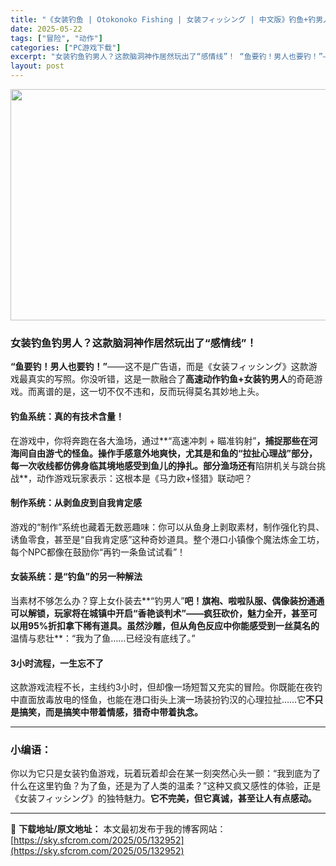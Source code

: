 ```yaml
---
title: "《女装钓鱼 | Otokonoko Fishing | 女装フィッシング | 中文版》钓鱼+钓男人双修动作冒险丨女装社畜必玩搞笑轻小品"
date: 2025-05-22
tags: ["冒险", "动作"]
categories: ["PC游戏下载"]
excerpt: "女装钓鱼钓男人？这款脑洞神作居然玩出了“感情线”！ “鱼要钓！男人也要钓！”——这不是广告语，而是《女装フィッシング》这款游戏最真实的写照。你没听错，这是一款融合了高速动作钓鱼+女装钓男人的奇葩游戏。而离谱的是，这一切不仅不违和，反而玩得莫名其妙地上头。 钓鱼系统：真的有技术含量！ 在游戏中，你将奔&hellip;"
layout: post
---
```


<img class="aligncenter size-full wp-image-132953" src="https://sky.sfcrom.com/wp-content/uploads/2025/05/2025052201421867.webp" alt="" width="660" height="370" />
<h3 data-start="0" data-end="31">女装钓鱼钓男人？这款脑洞神作居然玩出了“感情线”！</h3>
<p data-start="33" data-end="142"><strong data-start="33" data-end="49">“鱼要钓！男人也要钓！”</strong>——这不是广告语，而是《女装フィッシング》这款游戏最真实的写照。你没听错，这是一款融合了<strong data-start="93" data-end="109">高速动作钓鱼+女装钓男人</strong>的奇葩游戏。而离谱的是，这一切不仅不违和，反而玩得莫名其妙地上头。</p>

<h4 data-start="144" data-end="166"><strong data-start="149" data-end="166">钓鱼系统：真的有技术含量！</strong></h4>
<p data-start="168" data-end="312">在游戏中，你将奔跑在各大渔场，通过**“高速冲刺 + 瞄准钩射”<strong data-start="200" data-end="275">，捕捉那些在河海间自由游弋的怪鱼。操作手感意外地爽快，尤其是和鱼的“拉扯心理战”部分，每一次收线都仿佛身临其境地感受到鱼儿的挣扎。部分渔场还有</strong>陷阱机关与跳台挑战**，动作游戏玩家表示：这根本是《马力欧+怪猎》联动吧？</p>

<h4 data-start="314" data-end="338"><strong data-start="319" data-end="338">制作系统：从剥鱼皮到自我肯定感</strong></h4>
<p data-start="340" data-end="436">游戏的“制作”系统也藏着无数恶趣味：你可以从鱼身上剥取素材，制作强化钓具、诱鱼零食，甚至是“自我肯定感”这种奇妙道具。整个港口小镇像个魔法炼金工坊，每个NPC都像在鼓励你“再钓一条鱼试试看”！</p>

<h4 data-start="438" data-end="463"><strong data-start="443" data-end="463">女装系统：是“钓鱼”的另一种解法</strong></h4>
<p data-start="465" data-end="603">当素材不够怎么办？穿上女仆装去**“钓男人”<strong data-start="487" data-end="579">吧！旗袍、啦啦队服、偶像装扮通通可以解锁，玩家将在城镇中开启“香艳谈判术”——疯狂砍价，魅力全开，甚至可以用95%折扣拿下稀有道具。虽然沙雕，但从角色反应中你能感受到一丝莫名的</strong>温情与悲壮**：“我为了鱼……已经没有底线了。”</p>

<h4 data-start="605" data-end="625"><strong data-start="610" data-end="625">3小时流程，一生忘不了</strong></h4>
<p data-start="627" data-end="725">这款游戏流程不长，主线约3小时，但却像一场短暂又充实的冒险。你既能在夜钓中直面放毒放电的怪鱼，也能在港口街头上演一场装扮钓汉的心理拉扯……它<strong data-start="697" data-end="725">不只是搞笑，而是搞笑中带着情感，猎奇中带着执念。</strong></p>


<hr data-start="727" data-end="730" />

<h3 data-start="732" data-end="740">小编语：</h3>
<p data-start="742" data-end="853">你以为它只是女装钓鱼游戏，玩着玩着却会在某一刻突然心头一颤：“我到底为了什么在这里钓鱼？为了鱼，还是为了人类的温柔？”这种又疯又感性的体验，正是《女装フィッシング》的独特魅力。<strong data-start="830" data-end="853">它不完美，但它真诚，甚至让人有点感动。</strong></p>

---
📖 **下载地址/原文地址：** 本文最初发布于我的博客网站：[https://sky.sfcrom.com/2025/05/132952](https://sky.sfcrom.com/2025/05/132952)
